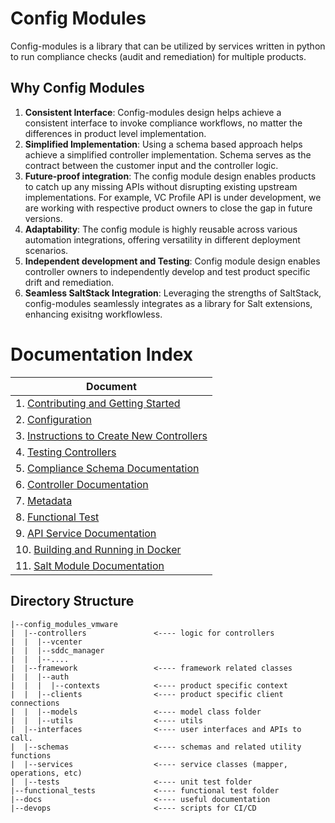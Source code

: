 
# Config Modules

Config-modules is a library that can be utilized by services written in python to run compliance checks (audit and remediation) for multiple products.

## Why Config Modules

1. **Consistent Interface**: Config-modules design helps achieve a consistent interface to invoke compliance workflows, no matter the differences in product level implementation. 
2. **Simplified Implementation**: Using a schema based approach helps achieve a simplified controller implementation. Schema serves as the contract between the customer input and the controller logic.
3. **Future-proof integration**: The config module design enables products to catch up any missing APIs without disrupting existing upstream implementations. For example, VC Profile API is under development, we are working with respective product owners to close the gap in future versions. 
4. **Adaptability**: The config module is highly reusable across various automation integrations, offering versatility in different deployment scenarios.
5. **Independent development and Testing**: Config module design enables controller owners to independently develop and test product specific drift and remediation.
6. **Seamless SaltStack Integration**: Leveraging the strengths of SaltStack, config-modules seamlessly integrates as a library for Salt extensions, enhancing exisitng workflowless.

# Documentation Index

| Document                                                                                    |
|---------------------------------------------------------------------------------------------|
| 1. [Contributing and Getting Started](CONTRIBUTING.md)                                      |
| 2. [Configuration](docs/configuration.md)                                                   |
| 3. [Instructions to Create New Controllers](docs/instructions-to-create-new-controllers.md) |
| 4. [Testing Controllers](docs/testing-controllers.md)                                       |
| 5. [Compliance Schema Documentation](docs/compliance-schema-documentation.md)               |
| 6. [Controller Documentation](docs/controllers/markdown/index.md)                           |
| 7. [Metadata](docs/metadata.md)                                                             |
| 8. [Functional Test](functional_tests/README.md)                                            |
| 9. [API Service Documentation](docs/api-service.md)                                         |
| 10. [Building and Running in Docker](docs/docker-instructions.md)                           |
| 11. [Salt Module Documentation](docs/salt-modules.md)                                       |

## Directory Structure

```
|--config_modules_vmware
|  |--controllers               <---- logic for controllers               
|  |  |--vcenter               
|  |  |--sddc_manager
|  |  |--....
|  |--framework                 <---- framework related classes
|  |  |--auth       
|  |  |  |--contexts            <---- product specific context
|  |  |--clients                <---- product specific client connections
|  |  |--models                 <---- model class folder
|  |  |--utils                  <---- utils
|  |--interfaces                <---- user interfaces and APIs to call. 
|  |--schemas                   <---- schemas and related utility functions 
|  |--services                  <---- service classes (mapper, operations, etc)
|  |--tests                     <---- unit test folder
|--functional_tests             <---- functional test folder
|--docs                         <---- useful documentation
|--devops                       <---- scripts for CI/CD
```
